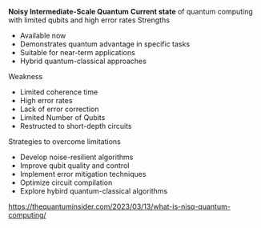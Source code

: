 **Noisy Intermediate-Scale Quantum**
**Current state** of quantum computing with limited qubits and high error rates
Strengths

- Available now
- Demonstrates quantum advantage in specific tasks
- Suitable for near-term applications
- Hybrid quantum-classical approaches

Weakness
- Limited coherence time
- High error rates
- Lack of error correction
- Limited Number of Qubits
- Restructed to short-depth circuits


Strategies to overcome limitations
- Develop noise-resilient algorithms
- Improve qubit quality and control
- Implement error mitigation techniques
- Optimize circuit compilation
- Explore hybird quantum-classical algorithms

https://thequantuminsider.com/2023/03/13/what-is-nisq-quantum-computing/